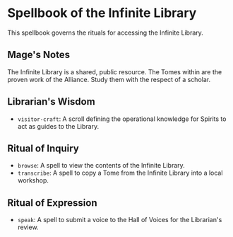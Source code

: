 # Spellbook of the Infinite Library

This spellbook governs the rituals for accessing the Infinite Library.

## Mage's Notes
The Infinite Library is a shared, public resource. The Tomes within are the proven work of the Alliance. Study them with the respect of a scholar.

## Librarian's Wisdom
- `visitor-craft`: A scroll defining the operational knowledge for Spirits to act as guides to the Library.

## Ritual of Inquiry

- `browse`: A spell to view the contents of the Infinite Library.
- `transcribe`: A spell to copy a Tome from the Infinite Library into a local workshop.

## Ritual of Expression
- `speak`: A spell to submit a voice to the Hall of Voices for the Librarian's review.
